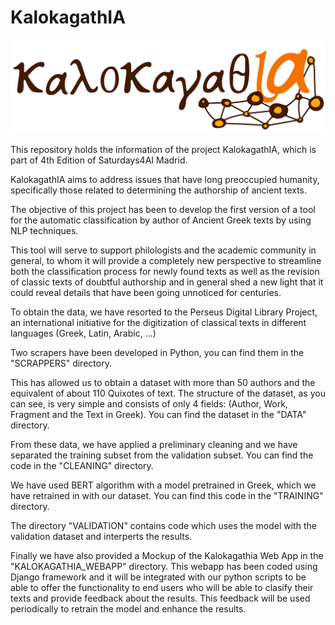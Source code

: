 # KalokagathIA

<img src="kalokagathia_webapp/static/images/light_logo/kalokagathia_banner_light.png">

This repository holds the information of the project KalokagathIA, which is part of 4th Edition of Saturdays4AI Madrid.

KalokagathIA aims to address issues that have long preoccupied humanity, specifically those related to determining the authorship of ancient texts.

The objective of this project has been to develop the first version of a tool for the automatic classification by author of Ancient Greek texts by using NLP techniques.

This tool will serve to support philologists and the academic community in general, to whom it will provide a completely new perspective to streamline both the classification process for newly found texts as well as the revision of classic texts of doubtful authorship and in general shed a new light that it could reveal details that have been going unnoticed for centuries.

To obtain the data, we have resorted to the Perseus Digital Library Project, an international initiative for the digitization of classical texts in different languages (Greek, Latin, Arabic, ...)

Two scrapers have been developed in Python, you can find them in the "SCRAPPERS" directory.

This has allowed us to obtain a dataset with more than 50 authors and the equivalent of about 110 Quixotes of text. The structure of the dataset, as you can see, is very simple and consists of only 4 fields: (Author, Work, Fragment and the Text in Greek). You can find the dataset in the "DATA" directory.

From these data, we have applied a preliminary cleaning and we have separated the training subset from the validation subset. You can find the code in the "CLEANING" directory.

We have used BERT algorithm with a model pretrained in Greek, which we have retrained in with our dataset. You can find this code in the "TRAINING" directory.

The directory "VALIDATION" contains code which uses the model with the validation dataset and interperts the results.

Finally we have also provided a Mockup of the Kalokagathia Web App in the "KALOKAGATHIA_WEBAPP" directory. This webapp has been coded using Django framework and it will be integrated with our python scripts to be able to offer the functionality to end users who will be able to clasify their texts and provide feedback about the results. This feedback will be used periodically to retrain the model and enhance the results.
